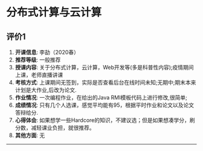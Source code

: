 # 分布式计算与云计算

## 评价1

1. **开课信息**: 李劼（2020春）
2. **推荐等级**: 一般推荐
3. **授课内容**: 关于分布式计算，云计算，Web开发等(多是科普性内容);疫情期间上课，老师直播讲课
4. **考核方式**: 上课期间无签到，实际是否查看后台在线时间未知;无期中;期末本来计划是大作业,后改为论文.
5. **作业情况**: 一次编程作业，在给出的Java RMI模板代码上进行修改,很简单;
6. **成绩情况**: 只有几个人选课，感觉平均能有95，根据平时作业和论文以及论文答辩给分.
7. **心得体会**: 如果想学一些Hardcore的知识，不建议选；但是如果想凑学分，刷分数，减轻课业负担，就很推荐。
8. **其他方面**: 无

---

